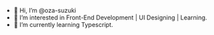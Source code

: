 - 👋 Hi, I’m @oza-suzuki
- 👀 I’m interested in Front-End Development | UI Designing | Learning.
- 🌱 I’m currently learning Typescript.

<!---
oza-suzuki/oza-suzuki is a ✨ special ✨ repository because its `README.md` (this file) appears on your GitHub profile.
You can click the Preview link to take a look at your changes.
--->
